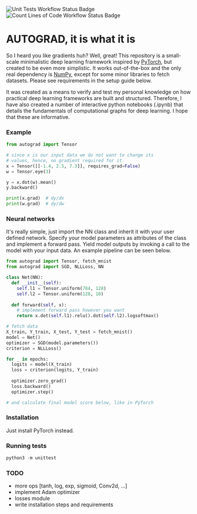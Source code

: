 ![Unit Tests Workflow Status Badge](https://github.com/willeagren/autograd/actions/workflows/unittests.yml/badge.svg) ![Count Lines of Code Workflow Status Badge](https://github.com/willeagren/autograd/images/cloc.svg)

# AUTOGRAD, it is what it is
So I heard you like gradients huh? Well, great! This repository is a small-scale minimalistic deep learning framework inspired by [PyTorch](https://pytorch.org/), but created to be even more simplistic. It works out-of-the-box and the only real dependency is [NumPy](https://numpy.org/), except for some minor libraries to fetch datasets. Please see requirements in the setup guide below.

It was created as a means to verify and test my personal knowledge on how practical deep learning frameworks are built and structured. Therefore, I have also created a number of interactive python notebooks (.ipynb) that details the fundamentals of computational graphs for deep learning. I hope that these are informative. 

### Example
```python
from autograd import Tensor

# since x is our input data we do not want to change its 
# values, hence, no gradient required for it.
x = Tensor([[-1.4, 2.5, 7.3]], requires_grad=False)
w = Tensor.eye(3)

y = x.dot(w).mean()
y.backward()

print(x.grad)  # dy/dx
print(w.grad)  # dy/dw
```

### Neural networks
It's really simple, just import the NN class and inherit it with your user defined network. Specify your model parameters as attributes of the class and implement a forward pass. Yield model outputs by invoking a call to the model with your input data. An example pipeline can be seen below.
```python
from autograd import Tensor, fetch_mnist
from autograd import SGD, NLLLoss, NN

class Net(NN):
  def __init__(self):
    self.l1 = Tensor.uniform(784, 128)
    self.l2 = Tensor.uniform(128, 10)
  
  def forward(self, x):
    # implement forward pass however you want
    return x.dot(self.l1).relu().dot(self.l2).logsoftmax()

# fetch data
X_train, Y_train, X_test, Y_test = fetch_mnist()
model = Net()
optimizer = SGD(model.parameters())
criterion = NLLLoss()

for _ in epochs:
  logits = model(X_train)
  loss = criterion(logits, Y_train)
  
  optimizer.zero_grad()
  loss.backward()
  optimizer.step()

# and calculate final model score below, like in PyTorch
```

### Installation
Just install PyTorch instead.

### Running tests
```python
python3 -m unittest
```
### TODO
- more ops [tanh, log, exp, sigmoid, Conv2d, ...]
- implement Adam optimizer
- losses module
- write installation steps and requirements
